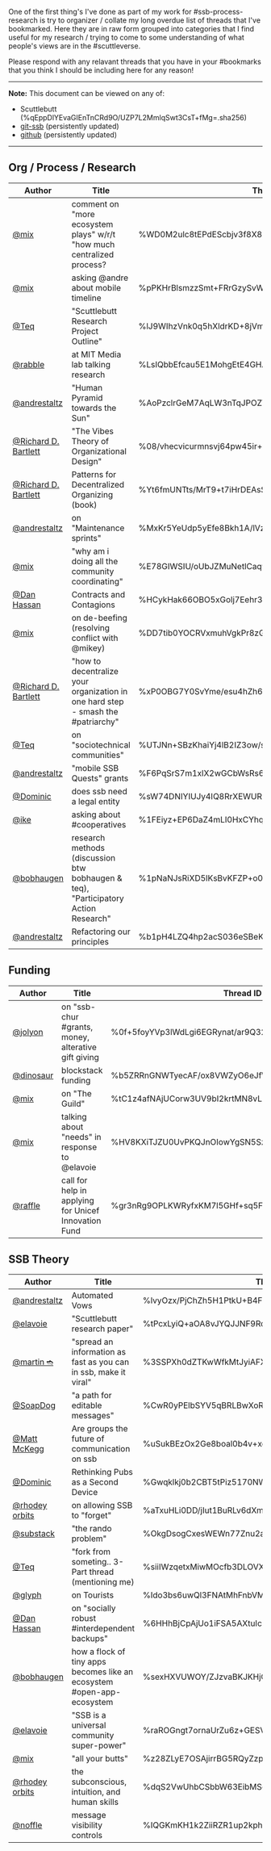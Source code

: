 One of the first thing's I've done as part of my work for #ssb-process-research is try to organizer / collate my long overdue list of threads that I've bookmarked. Here they are in raw form grouped into categories that I find useful for my research / trying to come to some understanding of what people's views are in the #scuttleverse.

Please respond with any relavant threads that you have in your #bookmarks that you think I should be including here for any reason!

------------
**Note:** This document can be viewed on any of:
- Scuttlebutt (%qEppDlYEvaGIEnTnCRd9O/UZP7L2MmlqSwt3CsT+fMg=.sha256)
- [git-ssb](http://localhost:7718/%25Da%2Bmoxvfbbz7u4cSfEjNsR8MakEpCHdJGydPyTfdutA%3D.sha256/blob/master/research/ssb-threads.md) (persistently updated)
- [github](https://github.com/clevinson/ssb-process-research/blob/master/research/ssb-threads.md) (persistently updated)
------------

## Org / Process / Research
| Author | Title | Thread ID | Notes |
|--------|-------|-----------|-------|
| [@mix](@ye+QM09iPcDJD6YvQYjoQc7sLF/IFhmNbEqgdzQo3lQ=.ed25519) | comment on "more ecosystem plays" w/r/t "how much centralized process? | %WD0M2ulc8tEPdEScbjv3f8X8XAaQ0EA70qdBRzMjVvc=.sha256
| [@mix](@ye+QM09iPcDJD6YvQYjoQc7sLF/IFhmNbEqgdzQo3lQ=.ed25519) | asking @andre about mobile timeline | %pPKHrBlsmzzSmt+FRrGzySvWkuBIYUQvH9vHACgCSh8=.sha256
| [@Teq](@CxnSXWYjPT160y7QbmTFtWaWT09080azgErYPt1ZeZc=.ed25519) | "Scuttlebutt Research Project Outline" | %lJ9WIhzVnk0q5hXldrKD+8jVmeNHHExHIemO4PEmwMY=.sha256
| [@rabble](@vzoU7/XuBB5B0xueC9NHFr9Q76VvPktD9GUkYgN9lAc=.ed25519) | at MIT Media lab talking research | %LsIQbbEfcau5E1MohgEtE4GHA0SwXuY9M//1PYqjOvY=.sha256
| [@andrestaltz](@QlCTpvY7p9ty2yOFrv1WU1AE88aoQc4Y7wYal7PFc+w=.ed25519) | "Human Pyramid towards the Sun" | %AoPzclrGeM7AqLW3nTqJPOZWVfA69/Ns/5MoT6T3KQs=.sha256
| [@Richard D. Bartlett](@3r4+IyB5NVl2in6QOZHIu9oSrZud+NuVgl2GX3x2WG8=.ed25519) | "The Vibes Theory of Organizational Design" | %08/vhecvicurmnsvj64pw45ir+0ch3zeohcqcsthp68=.sha256
| [@Richard D. Bartlett](@3r4+IyB5NVl2in6QOZHIu9oSrZud+NuVgl2GX3x2WG8=.ed25519) | Patterns for Decentralized Organizing (book) | %Yt6fmUNTts/MrT9+t7iHrDEAsSe091Ip9qHrE8dvUcw=.sha256
| [@andrestaltz](@QlCTpvY7p9ty2yOFrv1WU1AE88aoQc4Y7wYal7PFc+w=.ed25519) | on "Maintenance sprints" | %MxKr5YeUdp5yEfe8Bkh1A/lVzCMbn4DI/hkuxbjC55U=.sha256
| [@mix](@ye+QM09iPcDJD6YvQYjoQc7sLF/IFhmNbEqgdzQo3lQ=.ed25519) | "why am i doing all the community coordinating" | %E78GIWSIU/oUbJZMuNetlCaq9UhC+WbHO9lpLdWBj78=.sha256
| [@Dan Hassan](@NeB4q4Hy9IiMxs5L08oevEhivxW+/aDu/s/0SkNayi0=.ed25519) | Contracts and Contagions | %HCykHak66OBO5xGolj7Eehr30mFdXfFhX8ho8T3Do3M=.sha256
| [@mix](@ye+QM09iPcDJD6YvQYjoQc7sLF/IFhmNbEqgdzQo3lQ=.ed25519) | on de-beefing (resolving conflict with @mikey) | %DD7tib0YOCRVxmuhVgkPr8zGBnBD/ETt/DE/sv1lCuA=.sha256
| [@Richard D. Bartlett](@3r4+IyB5NVl2in6QOZHIu9oSrZud+NuVgl2GX3x2WG8=.ed25519) | "how to decentralize your organization in one hard step - smash the #patriarchy" | %xP0OBG7Y0SvYme/esu4hZh6bLQJXovkiCxY0HWRQQQY=.sha256
| [@Teq](@CxnSXWYjPT160y7QbmTFtWaWT09080azgErYPt1ZeZc=.ed25519) | on "sociotechnical communities" | %UTJNn+SBzKhaiYj4lB2IZ3ow/s+d2IUIntuOn5glcZc=.sha256 |
| [@andrestaltz](@QlCTpvY7p9ty2yOFrv1WU1AE88aoQc4Y7wYal7PFc+w=.ed25519) | "mobile SSB Quests" grants | %F6PqSrS7m1xlX2wGCbWsRs6oNjZjkKYsOM0ovKfu3gQ=.sha256
| [@Dominic](@EMovhfIrFk4NihAKnRNhrfRaqIhBv1Wj8pTxJNgvCCY=.ed25519) | does ssb need a legal entity | %sW74DNIYIUJy4IQ8RrXEWURPMVA+oCS4ZwBHjeBdUB4=.sha256
| [@ike](@+aQL1YGSyeEIhPRMcw96/ztOy41RoKSGD7la7BUZVmA=.ed25519) | asking about #cooperatives | %1FEiyz+EP6DaZ4mLI0HxCYhqTr1ZlBLRpCiKqYsfZo4=.sha256
| [@bobhaugen](@iL6NzQoOLFP18pCpprkbY80DMtiG4JFFtVSVUaoGsOQ=.ed25519) | research methods (discussion btw bobhaugen & teq), "Participatory Action Research" | %1pNaNJsRiXD5lKsBvKFZP+o0X63+18ylDdiFR1fk8mA=.sha256
| [@andrestaltz](@QlCTpvY7p9ty2yOFrv1WU1AE88aoQc4Y7wYal7PFc+w=.ed25519) | Refactoring our principles | %b1pH4LZQ4hp2acS036eSBeKJbsSgDAkpovN2JRhv8fI=.sha256


## Funding

| Author | Title | Thread ID | Notes |
|--------|-------|-----------|-------|
| [@jolyon](@dfCIY3rP5idQFdjuOHrBJqrv6EgsSiNyn1NKz87UTJw=.ed25519) | on "ssb-chur #grants, money, alterative gift giving | %0f+5foyYVp3lWdLgi6EGRynat/ar9Q32VOOFbvk+zqQ=.sha256
| [@dinosaur](@6ilZq3kN0F+dXFHAPjAwMm87JEb/VdB+LC9eIMW3sa0=.ed25519) | blockstack funding | %b5ZRRnGNWTyecAF/ox8VWZyO6eJfWVwaqin7AGmimlA=.sha256
| [@mix](@ye+QM09iPcDJD6YvQYjoQc7sLF/IFhmNbEqgdzQo3lQ=.ed25519) | on "The Guild" | %tC1z4afNAjUCorw3UV9bI2krtMN8vLLqExk/Te0ML2Q=.sha256
| [@mix](@ye+QM09iPcDJD6YvQYjoQc7sLF/IFhmNbEqgdzQo3lQ=.ed25519) | talking about "needs" in response to @elavoie | %HV8KXiTJZU0UvPKQJnOIowYgSN5SzRRkxFzsXKAAT9E=.sha256
| [@raffle](@vzoU7/XuBB5B0xueC9NHFr9Q76VvPktD9GUkYgN9lAc=.ed25519) | call for help in applying for Unicef Innovation Fund | %gr3nRg9OPLKWRyfxKM7l5GHf+sq5FnnpkWmXTiHCj2w=.sha256

## SSB Theory

| Author | Title | Thread ID | Notes |
|--------|-------|-----------|-------|
| [@andrestaltz](@QlCTpvY7p9ty2yOFrv1WU1AE88aoQc4Y7wYal7PFc+w=.ed25519) | Automated Vows | %lvyOzx/PjChZh5H1PtkU+B4FHIJeB6BcrX7DAjfGz4A=.sha256
| [@elavoie](@IgYpd+tCtXnlE2tYX/8rR2AGt+P8svC98WH3MdYAa8Y=.ed25519) | "Scuttlebutt research paper" | %tPcxLyiQ+aOA8vJYQJJNF9RcippCKRGLX88Vw2qMqDw=.sha256
| [@martin ➬](@pJsYrTaEjm5XW5Qe0W9JW2c+RpYNqJHPMZ0qGFFYXfI=.ed25519)  | "spread an information as fast as you can in ssb, make it viral" | %3SSPXh0dZTKwWfkMtJyiAFXGkwh7+uqon60+Rfp59BU=.sha256
| [@SoapDog](@gaQw6z30GpfsW9k8V5ED4pHrg8zmrqku24zTSAINhRg=.ed25519) | "a path for editable messages" | %CwR0yPElbSYV5qBRLBwXoRHe7ccFz/7Iz0KweBnvOX4=.sha256
| [@Matt McKegg](@FbGoHeEcePDG3Evemrc+hm+S77cXKf8BRQgkYinJggg=.ed25519) | Are groups the future of communication on ssb | %uSukBEzOx2Ge8boal0b4v+xqq9bnF62wa2e/usKKlVE=.sha256
| [@Dominic](@EMovhfIrFk4NihAKnRNhrfRaqIhBv1Wj8pTxJNgvCCY=.ed25519) | Rethinking Pubs as a Second Device | %Gwqklkj0b2CBT5tPiz5170NWsPp3xiuLbOImEaG/e+4=.sha256
| [@rhodey orbits](@zObwlZWdllQT42db+l34tJQ9UEkpcoeg+IFhlAGKImg=.ed25519) | on allowing SSB to "forget" | %aTxuHLi0DD/jIut1BuRLv6dXmUOgkwfT9LdqpfpEXhA=.sha256
| [@substack](@9nTgtYmvW4HID6ayt6Icwc8WZxdifx5SlSKKIX/X/1g=.ed25519) | "the rando problem" | %OkgDsogCxesWEWn77Znu2alWlqNTpZVgRI4AWxcckBc=.sha256
| [@Teq](@CxnSXWYjPT160y7QbmTFtWaWT09080azgErYPt1ZeZc=.ed25519) | "fork from someting.. 3-Part thread (mentioning me) | %siiIWzqetxMiwMOcfb3DLOVX2cFmfXcwpJqL5Xun6Es=.sha256 |
| [@glyph](@HEqy940T6uB+T+d9Jaa58aNfRzLx9eRWqkZljBmnkmk=.ed25519) | on Tourists | %Ido3bs6uwQl3FNAtMhFnbVM8B4yUFOFHVbqlfHsWLu0=.sha256
| [@Dan Hassan](@NeB4q4Hy9IiMxs5L08oevEhivxW+/aDu/s/0SkNayi0=.ed25519) | on "socially robust #interdependent backups" | %6HHhBjCpAjUo1iFSA5AXtuIcUXdF7MZ/YViLQsTjc3I=.sha256
| [@bobhaugen](@iL6NzQoOLFP18pCpprkbY80DMtiG4JFFtVSVUaoGsOQ=.ed25519) | how a flock of tiny apps becomes like an ecosystem #open-app-ecosystem | %sexHXVUWOY/ZJzvaBKJKHjOC3802iFQIBlRlqrf9MMM=.sha256
| [@elavoie](@IgYpd+tCtXnlE2tYX/8rR2AGt+P8svC98WH3MdYAa8Y=.ed25519) | "SSB is a universal community super-power" | %raROGngt7ornaUrZu6z+GESVUEgrq3D2uAtXeAERQqM=.sha256
| [@mix](@ye+QM09iPcDJD6YvQYjoQc7sLF/IFhmNbEqgdzQo3lQ=.ed25519) | "all your butts" | %z28ZLyE7OSAjirrBG5RQyZzpVCilnoCb3MTY2lugwO0=.sha256
| [@rhodey orbits](@zObwlZWdllQT42db+l34tJQ9UEkpcoeg+IFhlAGKImg=.ed25519) | the subconscious, intuition, and human skills | %dqS2VwUhbCSbbW63EibMScNXRV0XQL6tzvhzCAs8niw=.sha256
| [@noffle](@C3iYh/12sO1uvKq1KcZXLFxSySzxOkHxXN8rtNB5MGA=.ed25519) | message visibility controls | %IQGKmKH1k2ZiiRZR1up2kphywV189YRXey8Sj5/eMFE=.sha256
